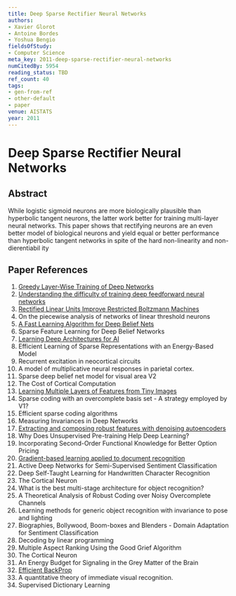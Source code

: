 ```yaml
---
title: Deep Sparse Rectifier Neural Networks
authors:
- Xavier Glorot
- Antoine Bordes
- Yoshua Bengio
fieldsOfStudy:
- Computer Science
meta_key: 2011-deep-sparse-rectifier-neural-networks
numCitedBy: 5954
reading_status: TBD
ref_count: 40
tags:
- gen-from-ref
- other-default
- paper
venue: AISTATS
year: 2011
---
```


# Deep Sparse Rectifier Neural Networks

## Abstract

While logistic sigmoid neurons are more biologically plausible than hyperbolic tangent neurons, the latter work better for training multi-layer neural networks. This paper shows that rectifying neurons are an even better model of biological neurons and yield equal or better performance than hyperbolic tangent networks in spite of the hard non-linearity and non-dierentiabil ity

## Paper References

1. [Greedy Layer-Wise Training of Deep Networks](2006-greedy-layer-wise-training-of-deep-networks)
2. [Understanding the difficulty of training deep feedforward neural networks](2010-understanding-the-difficulty-of-training-deep-feedforward-neural-networks)
3. [Rectified Linear Units Improve Restricted Boltzmann Machines](2010-rectified-linear-units-improve-restricted-boltzmann-machines)
4. On the piecewise analysis of networks of linear threshold neurons
5. [A Fast Learning Algorithm for Deep Belief Nets](2006-a-fast-learning-algorithm-for-deep-belief-nets)
6. Sparse Feature Learning for Deep Belief Networks
7. [Learning Deep Architectures for AI](2007-learning-deep-architectures-for-ai)
8. Efficient Learning of Sparse Representations with an Energy-Based Model
9. Recurrent excitation in neocortical circuits
10. A model of multiplicative neural responses in parietal cortex.
11. Sparse deep belief net model for visual area V2
12. The Cost of Cortical Computation
13. [Learning Multiple Layers of Features from Tiny Images](2009-learning-multiple-layers-of-features-from-tiny-images)
14. Sparse coding with an overcomplete basis set - A strategy employed by V1?
15. Efficient sparse coding algorithms
16. Measuring Invariances in Deep Networks
17. [Extracting and composing robust features with denoising autoencoders](2008-extracting-and-composing-robust-features-with-denoising-autoencoders)
18. Why Does Unsupervised Pre-training Help Deep Learning?
19. Incorporating Second-Order Functional Knowledge for Better Option Pricing
20. [Gradient-based learning applied to document recognition](1998-lenet5.md)
21. Active Deep Networks for Semi-Supervised Sentiment Classification
22. Deep Self-Taught Learning for Handwritten Character Recognition
23. The Cortical Neuron
24. What is the best multi-stage architecture for object recognition?
25. A Theoretical Analysis of Robust Coding over Noisy Overcomplete Channels
26. Learning methods for generic object recognition with invariance to pose and lighting
27. Biographies, Bollywood, Boom-boxes and Blenders - Domain Adaptation for Sentiment Classification
28. Decoding by linear programming
29. Multiple Aspect Ranking Using the Good Grief Algorithm
30. The Cortical Neuron
31. An Energy Budget for Signaling in the Grey Matter of the Brain
32. [Efficient BackProp](2012-efficient-backprop)
33. A quantitative theory of immediate visual recognition.
34. Supervised Dictionary Learning
